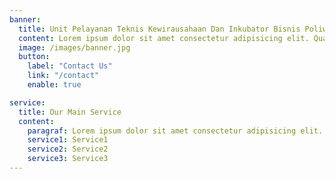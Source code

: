```yaml
---
banner:
  title: Unit Pelayanan Teknis Kewirausahaan Dan Inkubator Bisnis Poliwangi
  content: Lorem ipsum dolor sit amet consectetur adipisicing elit. Quam nihil enim maxime corporis cumque <br/> totam aliquid nam sint inventore optio modi neque laborum officiis necessitatibus
  image: /images/banner.jpg
  button:
    label: "Contact Us"
    link: "/contact"
    enable: true

service:
  title: Our Main Service
  content:
    paragraf: Lorem ipsum dolor sit amet consectetur adipisicing elit. Quam nihil enim maxime corporis cumque <br/> totam aliquid nam sint inventore optio modi neque laborum officiis necessitatibus
    service1: Service1
    service2: Service2
    service3: Service3
---
```

